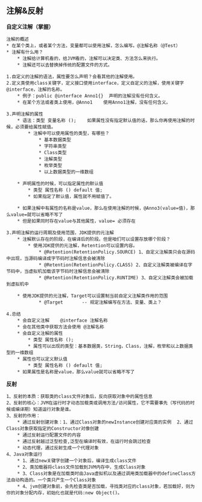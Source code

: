 ## 注解&反射 ##

**自定义注解（掌握）**

	注解的概述
    * 在某个类上，或者某个方法，变量都可以使用注解，怎么编写。@注解名称（@Test）
    * 注解有什么用？
        * 注解给计算机看的，给JVM看的，注解可以决定类、方法怎么来执行。
        * 注解还可以去替换掉传统的配置文件的方式。
	
	1.自定义的注解的语法，属性要怎么声明？会看其他的注解使用。
	2.定义类使用class关键字，定义接口使用interface，定义自定义的注解，使用关键字 @interface，注解的名称。
		* 例子：public @interface Anno1{}	声明的注解没有任何含义。
		* 在某个方法或者类上使用，@Anno1	使用Anno1注解，没有任何含义。
	
	3.声明注解的属性
		* 语法：类型 变量名称 ();	如果属性没有指定默认值的话，那么你再使用注解的时候，必须要给属性赋值。
			* 注解中可以使用属性的类型，有哪些？
				* 基本数据类型
				* 字符串类型
				* Class类型
				* 注解类型
				* 枚举类型
				* 以上数据类型的一维数组
				
		* 声明属性的时候，可以指定属性的默认值
			* 类型 属性名称 () default 值;
			* 如果指定了默认值，属性就不用赋值了。

		* 如果注解中有属性的名称是value，那么在使用注解的时候，@Anno3(value=值)，那么value=就可以省略不写了
		* 但是如果同时存在value与其他属性，value= 必须存在
		
	3.声明注解的运行周期及使用范围，JDK提供的元注解
		* 注解默认存在的阶段，在编译后的阶段。但是咱们可以设置存放哪个阶段？
			* 使用JDK提供的元注解，Retention可以设置内容。
				* @Retention(RetentionPolicy.SOURCE) 1、自定义注解类只会在源码中出现，当源码编译成字节码时注解信息会被清除
 				* @Retention(RetentionPolicy.CLASS) 2、自定义注解类被编译在字节码中，当虚拟机加载该字节码时注解信息会被清除
 				* @Retention(RetentionPolicy.RUNTIME) 3、自定义注解类会被加载到虚拟机中
				
		* 使用JDK提供的元注解，Target可以设置制当前自定义注解类作用的范围
				* @Target		-- 规定注解编写在方法、变量、类上？

	4.总结
		* 会自定义注解	@interface 注解名称
		* 会在其他类中获取方法会使用 @注解名称
		* 会自定义注解的属性
			* 类型 属性名称 ();
			* 属性可以出现的类型：基本数据类，String，Class，注解，枚举和以上数据类型的一维数组
		* 属性也可以定义默认值
			* 类型 属性名称 () default 值;
		* 如果属性是名称是value，那么value就可以省略不写了	

**反射**

	1、反射的本质：获取类的class文件对象后，反向获取对象中的属性信息
	2、反射的核心：JVM在运行时才动态加载类或调用方法/访问属性，它不需要事先（写代码的时候或编译期）知道运行对象是谁。
	3、反射的作用：
		* 通过反射创建对象：1、通过Class对象的newInstance创建对应类的实例  2、通过Class对象获取指定的Constructor对像创建
		* 通过反射运行配置文件的内容
		* 通过反射越过泛型检查,泛型在编译时有效，在运行时会跳过检查
		* 动态代理，通过反射生成一个代理对象
	4、Java对象运行
		* 1、通过new关键字创建一个对象后，编译生成class文件
		* 2、类加载器将class文件加载到JVM内存中，生成Class对象
		* 3、Class对象是在加载类时由Java虚拟机以及通过调用类加载器中的defineClass方法自动构造的。一个类只产生一个Class对象
		* 4、jvm创建对象前，会先检查类是否加载，寻找类对应的class对象，若加载好，则为你的对象分配内存，初始化也就是代码:new Object()。

